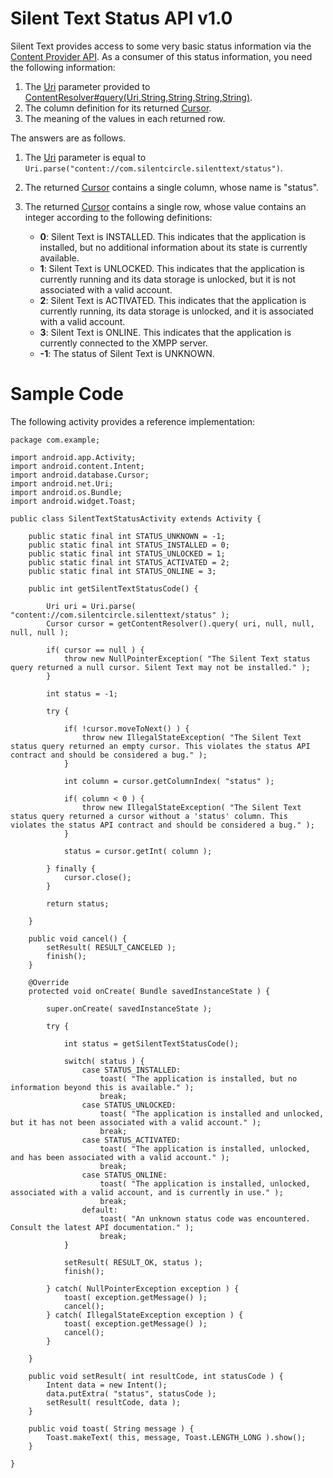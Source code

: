 # Silent Text Status API v1.0

Silent Text provides access to some very basic status information via the [Content Provider API][1].
As a consumer of this status information, you need the following information:

 1. The [Uri][2] parameter provided to [ContentResolver#query\(Uri,String,String,String,String\)][3].
 2. The column definition for its returned [Cursor][4].
 3. The meaning of the values in each returned row.

The answers are as follows.

 1. The [Uri][2] parameter is equal to `Uri.parse("content://com.silentcircle.silenttext/status")`.
 2. The returned [Cursor][4] contains a single column, whose name is "status".
 3. The returned [Cursor][4] contains a single row, whose value contains an integer according to the following definitions:

    * **0**: Silent Text is INSTALLED. This indicates that the application is installed, but no additional information about its state is currently available.
    * **1**: Silent Text is UNLOCKED. This indicates that the application is currently running and its data storage is unlocked, but it is not associated with a valid account.
    * **2**: Silent Text is ACTIVATED. This indicates that the application is currently running, its data storage is unlocked, and it is associated with a valid account.
    * **3**: Silent Text is ONLINE. This indicates that the application is currently connected to the XMPP server.
    * **-1**: The status of Silent Text is UNKNOWN.

[1]: https://developer.android.com/guide/topics/providers/content-providers.html
[2]: https://developer.android.com/reference/android/net/Uri.html
[3]: https://developer.android.com/reference/android/content/ContentResolver.html#query(android.net.Uri%2C%20java.lang.String%5B%5D%2C%20java.lang.String%2C%20java.lang.String%5B%5D%2C%20java.lang.String)
[4]: https://developer.android.com/reference/android/database/Cursor.html

# Sample Code

The following activity provides a reference implementation:

    package com.example;

    import android.app.Activity;
    import android.content.Intent;
    import android.database.Cursor;
    import android.net.Uri;
    import android.os.Bundle;
    import android.widget.Toast;

    public class SilentTextStatusActivity extends Activity {

    	public static final int STATUS_UNKNOWN = -1;
    	public static final int STATUS_INSTALLED = 0;
    	public static final int STATUS_UNLOCKED = 1;
    	public static final int STATUS_ACTIVATED = 2;
    	public static final int STATUS_ONLINE = 3;

    	public int getSilentTextStatusCode() {

    		Uri uri = Uri.parse( "content://com.silentcircle.silenttext/status" );
    		Cursor cursor = getContentResolver().query( uri, null, null, null, null );

    		if( cursor == null ) {
    			throw new NullPointerException( "The Silent Text status query returned a null cursor. Silent Text may not be installed." );
    		}

    		int status = -1;

    		try {

    			if( !cursor.moveToNext() ) {
    				throw new IllegalStateException( "The Silent Text status query returned an empty cursor. This violates the status API contract and should be considered a bug." );
    			}

    			int column = cursor.getColumnIndex( "status" );

    			if( column < 0 ) {
    				throw new IllegalStateException( "The Silent Text status query returned a cursor without a 'status' column. This violates the status API contract and should be considered a bug." );
    			}

    			status = cursor.getInt( column );

    		} finally {
    			cursor.close();
    		}

    		return status;

    	}

    	public void cancel() {
    		setResult( RESULT_CANCELED );
    		finish();
    	}

    	@Override
    	protected void onCreate( Bundle savedInstanceState ) {

    		super.onCreate( savedInstanceState );

    		try {

    			int status = getSilentTextStatusCode();

    			switch( status ) {
    				case STATUS_INSTALLED:
    					toast( "The application is installed, but no information beyond this is available." );
    					break;
    				case STATUS_UNLOCKED:
    					toast( "The application is installed and unlocked, but it has not been associated with a valid account." );
    					break;
    				case STATUS_ACTIVATED:
    					toast( "The application is installed, unlocked, and has been associated with a valid account." );
    					break;
    				case STATUS_ONLINE:
    					toast( "The application is installed, unlocked, associated with a valid account, and is currently in use." );
    					break;
    				default:
    					toast( "An unknown status code was encountered. Consult the latest API documentation." );
    					break;
    			}

    			setResult( RESULT_OK, status );
    			finish();

    		} catch( NullPointerException exception ) {
    			toast( exception.getMessage() );
    			cancel();
    		} catch( IllegalStateException exception ) {
    			toast( exception.getMessage() );
    			cancel();
    		}

    	}

    	public void setResult( int resultCode, int statusCode ) {
    		Intent data = new Intent();
    		data.putExtra( "status", statusCode );
    		setResult( resultCode, data );
    	}

    	public void toast( String message ) {
    		Toast.makeText( this, message, Toast.LENGTH_LONG ).show();
    	}

    }

